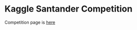 # Kaggle Santander Competition

Competition page is [here](https://www.kaggle.com/c/santander-value-prediction-challenge)

